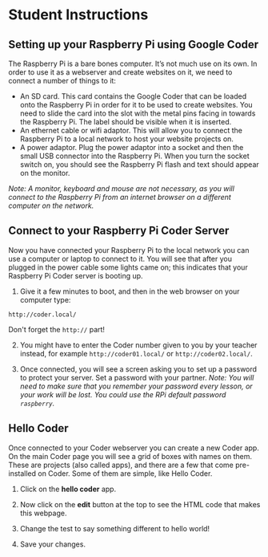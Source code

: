 # Student Instructions

## Setting up your Raspberry Pi using Google Coder

The Raspberry Pi is a bare bones computer. It’s not much use on its own. In order to use it as a webserver and create websites on it, we need to connect a number of things to it:

- An SD card. This card contains the Google Coder that can be loaded onto the Raspberry Pi in order for it to be used to create websites. You need to slide the card into the slot with the metal pins facing in towards the Raspberry Pi. The label should be visible when it is inserted.
- An ethernet cable or wifi adaptor. This will allow you to connect the Raspberry Pi to a local network to host your website projects on.
- A power adaptor. Plug the power adaptor into a socket and then the small USB connector into the Raspberry Pi. When you turn the socket switch on, you should see the Raspberry Pi flash and text should appear on the monitor.

*Note: A monitor, keyboard and mouse are not necessary, as you will connect to the Raspberry Pi from an internet browser on a different computer on the network.*

## Connect to your Raspberry Pi Coder Server

Now you have connected your Raspberry Pi to the local network you can use a computer or laptop to connect to it. You will see that after you plugged in the power cable some lights came on; this indicates that your Raspberry Pi Coder server is booting up. 

1. Give it a few minutes to boot, and then in the web browser on your computer type:

  ```
  http://coder.local/
  ```
  Don't forget the `http://` part!

2. You might have to enter the Coder number given to you by your teacher instead, for example `http://coder01.local/` or `http://coder02.local/`. 

3. Once connected, you will see a screen asking you to set up a password to protect your server. Set a password with your partner. *Note: You will need to make sure that you remember your password every lesson, or your work will be lost. You could use the RPi default password `raspberry`.*

## Hello Coder

Once connected to your Coder webserver you can create a new Coder app. On the main Coder page you will see a grid of boxes with names on them. These are projects (also called apps), and there are a few that come pre-installed on Coder. Some of them are simple, like Hello Coder. 

1. Click on the **hello coder** app.

2. Now click on the **edit** button at the top to see the HTML code that makes this webpage.

3. Change the test to say something different to hello world!

4. Save your changes.
